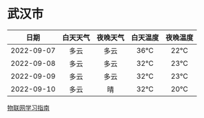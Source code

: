 # 武汉市
|日期|白天天气|夜晚天气|白天温度|夜晚温度|
|:--:|:--:|:--:|:--:|:--:|
|2022-09-07|多云|多云|36℃|22℃|
|2022-09-08|多云|多云|32℃|23℃|
|2022-09-09|多云|多云|32℃|23℃|
|2022-09-10|多云|晴|32℃|20℃|
 
[物联网学习指南](http://doc.lziqi.top/IoT)
